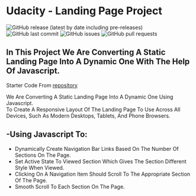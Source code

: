 # Udacity - Landing Page Project

![GitHub release (latest by date including pre-releases)](https://img.shields.io/github/v/release/AhmeddSaid/Udacity-Landing-Page?include_prereleases)
![GitHub last commit](https://img.shields.io/github/last-commit/AhmeddSaid/Udacity-Landing-Page)
![GitHub issues](https://img.shields.io/github/issues-raw/AhmeddSaid/Udacity-Landing-Page)
![GitHub pull requests](https://img.shields.io/github/issues-pr/AhmeddSaid/Udacity-Landing-Page)


## In This Project We Are Converting A Static Landing Page Into A Dynamic One With The Help Of Javascript.

Starter Code From [repository](https://github.com/udacity/fend/tree/refresh-2019/projects/Udacity-Landing-Page)

We Are Converting A Static Landing Page Into A Dynamic One Using Javascript.<br>
To Create A Responsive Layout Of The Landing Page To Use Across All Devices, Such As Modern Desktops, Tablets, And Phone Browsers.

## -Using Javascript To: <br>
<ul>
    <li>Dynamically Create Navigation Bar Links Based On The Number Of Sections On The Page.</li>
    <li>Set Active State To Viewed Section Which Gives The Section Different Style When Viewed.</li>
    <li>Clicking On A Navigation Item Should Scroll To The Appropriate Section Of The Page.</li>
    <li>Smooth Scroll To Each Section On The Page.</li>
</ul>